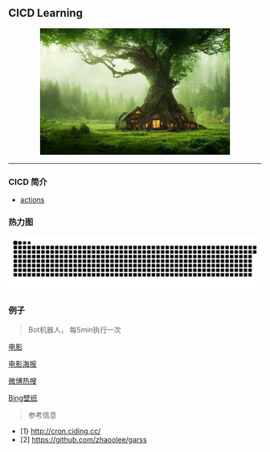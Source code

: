 ## CICD Learning


<html>

<body>
<div align="center">
<img src="./Image/banner.png" height="75%" width="75%">
</div>

<hr>

</body>
</html>


### CICD 简介


* [actions](https://docs.github.com/zh/actions)



### 热力图


![明亮](https://raw.githubusercontent.com/likuii/likuii/main/assets/github-contribution-grid-snake.svg)              


### 例子


> Bot机器人， 每5min执行一次

[电影](EDITREADME.md)

[电影海报](Movie.md)


[微博热搜](WeiBo.md)

[Bing壁纸](Bing.md)






> 参考信息

* [1}  http://cron.ciding.cc/
* [2]  https://github.com/zhaoolee/garss